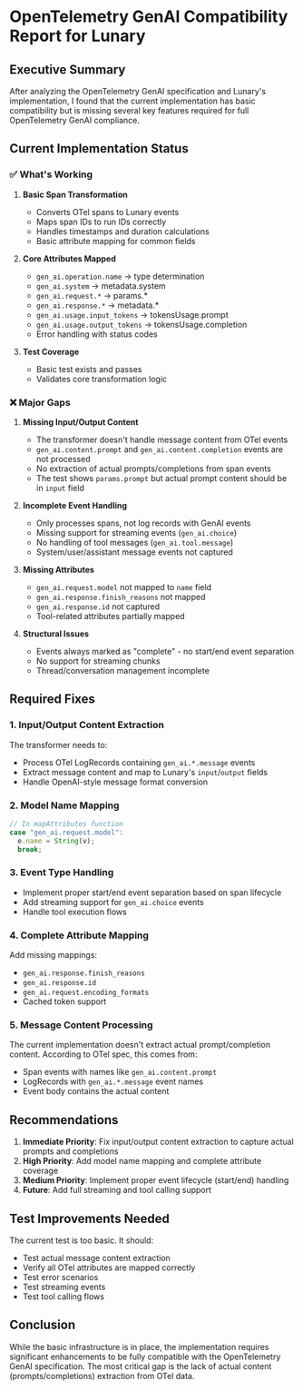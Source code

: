# OpenTelemetry GenAI Compatibility Report for Lunary

## Executive Summary

After analyzing the OpenTelemetry GenAI specification and Lunary's implementation, I found that the current implementation has basic compatibility but is missing several key features required for full OpenTelemetry GenAI compliance.

## Current Implementation Status

### ✅ What's Working

1. **Basic Span Transformation**
   - Converts OTel spans to Lunary events
   - Maps span IDs to run IDs correctly
   - Handles timestamps and duration calculations
   - Basic attribute mapping for common fields

2. **Core Attributes Mapped**
   - `gen_ai.operation.name` → type determination
   - `gen_ai.system` → metadata.system
   - `gen_ai.request.*` → params.*
   - `gen_ai.response.*` → metadata.*
   - `gen_ai.usage.input_tokens` → tokensUsage.prompt
   - `gen_ai.usage.output_tokens` → tokensUsage.completion
   - Error handling with status codes

3. **Test Coverage**
   - Basic test exists and passes
   - Validates core transformation logic

### ❌ Major Gaps

1. **Missing Input/Output Content**
   - The transformer doesn't handle message content from OTel events
   - `gen_ai.content.prompt` and `gen_ai.content.completion` events are not processed
   - No extraction of actual prompts/completions from span events
   - The test shows `params.prompt` but actual prompt content should be in `input` field

2. **Incomplete Event Handling**
   - Only processes spans, not log records with GenAI events
   - Missing support for streaming events (`gen_ai.choice`)
   - No handling of tool messages (`gen_ai.tool.message`)
   - System/user/assistant message events not captured

3. **Missing Attributes**
   - `gen_ai.request.model` not mapped to `name` field
   - `gen_ai.response.finish_reasons` not mapped
   - `gen_ai.response.id` not captured
   - Tool-related attributes partially mapped

4. **Structural Issues**
   - Events always marked as "complete" - no start/end event separation
   - No support for streaming chunks
   - Thread/conversation management incomplete

## Required Fixes

### 1. Input/Output Content Extraction

The transformer needs to:
- Process OTel LogRecords containing `gen_ai.*.message` events
- Extract message content and map to Lunary's `input`/`output` fields
- Handle OpenAI-style message format conversion

### 2. Model Name Mapping

```typescript
// In mapAttributes function
case "gen_ai.request.model":
  e.name = String(v);
  break;
```

### 3. Event Type Handling

- Implement proper start/end event separation based on span lifecycle
- Add streaming support for `gen_ai.choice` events
- Handle tool execution flows

### 4. Complete Attribute Mapping

Add missing mappings:
- `gen_ai.response.finish_reasons`
- `gen_ai.response.id`
- `gen_ai.request.encoding_formats`
- Cached token support

### 5. Message Content Processing

The current implementation doesn't extract actual prompt/completion content. According to OTel spec, this comes from:
- Span events with names like `gen_ai.content.prompt`
- LogRecords with `gen_ai.*.message` event names
- Event body contains the actual content

## Recommendations

1. **Immediate Priority**: Fix input/output content extraction to capture actual prompts and completions
2. **High Priority**: Add model name mapping and complete attribute coverage
3. **Medium Priority**: Implement proper event lifecycle (start/end) handling
4. **Future**: Add full streaming and tool calling support

## Test Improvements Needed

The current test is too basic. It should:
- Test actual message content extraction
- Verify all OTel attributes are mapped correctly
- Test error scenarios
- Test streaming events
- Test tool calling flows

## Conclusion

While the basic infrastructure is in place, the implementation requires significant enhancements to be fully compatible with the OpenTelemetry GenAI specification. The most critical gap is the lack of actual content (prompts/completions) extraction from OTel data.